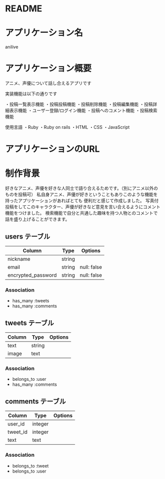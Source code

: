 # README

# アプリケーション名
anilive

# アプリケーション概要
アニメ、声優について話し合えるアプリです

実装機能は以下の通りです

・投稿一覧表示機能
・投稿投稿機能
・投稿削除機能
・投稿編集機能
・投稿詳細表示機能
・ユーザー登録/ログイン機能
・投稿へのコメント機能
・投稿検索機能

使用言語
・Ruby
・Ruby on rails
・HTML
・CSS
・JavaScript

# アプリケーションのURL


# 制作背景
好きなアニメ、声優を好きな人同士で語り合えるためです。（別にアニメ以外のものを投稿可）
私自身アニメ、声優が好きということもありこのような機能を持ったアプリケーションがあればとても
便利だと感じて作成しました。
写真付投稿をしてこのキャラクター、声優が好きなど意見を言い合えるようにコメント機能をつけました。
検索機能で自分と共通した趣味を持つ人物とのコメントで話を盛り上げることができます。

## users テーブル

| Column   | Type   | Options                   |
| -------- | ------ | ------------------------- |
| nickname               | string |             |
| email                  | string | null: false |
| encrypted_password     | string | null: false |

### Association

- has_many :tweets
- has_many :comments

## tweets テーブル

| Column | Type   | Options     |
| ------ | ------ | ----------- |
| text   | string |             |
| image  | text   |             |

### Association

- belongs_to :user
- has_many :comments

## comments テーブル

| Column | Type      | Options |
| -------- | ------- | ------- |
| user_id  | integer |         |
| tweet_id | integer |         |
| text     | text    |         |

### Association

- belongs_to :tweet
- belongs_to :user
